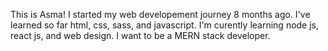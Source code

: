 This is Asma!
I started my web developement journey 8 months ago.
I've learned so far html, css, sass, and javascript. I'm curently learning node js, react js, and web design.
I want to be a MERN stack developer.
<!---
Asma-Abed/Asma-Abed is a ✨ special ✨ repository because its `README.md` (this file) appears on your GitHub profile.
You can click the Preview link to take a look at your changes.
--->
